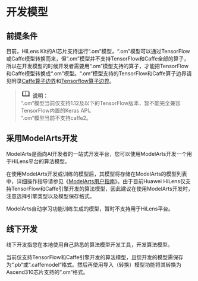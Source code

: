 # 开发模型<a name="hilens_02_0025"></a>

## 前提条件<a name="section10871127141420"></a>

目前，HiLens Kit的AI芯片支持运行“.om”模型，“.om”模型可以通过TensorFlow或Caffe模型转换而来，但“.om”模型并不支持TensorFlow和Caffe全部的算子，所以在开发模型的时候开发者需要用“.om”模型支持的算子，才能把TensorFlow和Caffe模型转换成“.om”模型。“.om“模型支持的TensorFlow和Caffe算子边界请见附录[Caffe算子边界](Caffe算子边界.md)和[Tensorflow算子边界](Tensorflow算子边界.md)。

>![](public_sys-resources/icon-note.gif) **说明：**   
>“.om“模型当前仅支持1.12及以下的TensorFlow版本，暂不能完全兼容TensorFlow内置的Keras API。  
>“.om“模型当前不支持caffe2。  

## 采用ModelArts开发<a name="section1913011914810"></a>

ModelArts是面向AI开发者的一站式开发平台，您可以使用ModelArts开发一个用于HiLens平台的算法模型。

在使用ModelArts开发或训练的模型后，其模型将存储在ModelArts的模型列表中，详细操作指导请参见《[ModelArts用户指南](https://support.huaweicloud.com/engineers-modelarts/modelarts_23_0001.html)》。由于目前Huawei HiLens仅支持TensorFlow和Caffe引擎开发的算法模型，因此建议在使用ModelArts开发时，注意选择引擎类型以及模型保存格式。

ModelArts自动学习功能训练生成的模型，暂时不支持用于HiLens平台。

## 线下开发<a name="section995717176811"></a>

线下开发指您在本地使用自己熟悉的算法模型开发工具，开发算法模型。

当前仅支持TensorFlow和Caffe引擎开发的算法模型，且您开发的模型需保存为“.pb“或“.caffemodel“格式。然后再使用导入（转换）模型功能将其转换为Ascend310芯片支持的“.om“格式。

